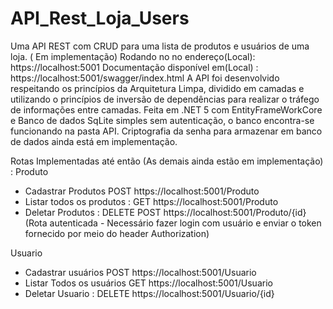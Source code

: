 # API_Rest_Loja_Users

Uma API REST com CRUD para uma lista de produtos e usuários de uma loja. ( Em implementação) 
Rodando no no endereço(Local): https://localhost:5001
Documentação disponível em(Local) : https://localhost:5001/swagger/index.html
A API foi desenvolvido respeitando os princípios da Arquitetura Limpa, dividido em camadas e utilizando o princípios de inversão de dependências para realizar o tráfego de informações entre camadas.
Feita em .NET 5 com EntityFrameWorkCore e Banco de dados SqLite simples sem autenticação, o banco encontra-se funcionando na pasta API. 
Criptografia da senha para armazenar em banco de dados ainda está em implementação.

Rotas Implementadas até então (As demais  ainda estão em implementação) : 
Produto
 - Cadastrar Produtos POST https://localhost:5001/Produto
 - Listar todos os produtos : GET https://localhost:5001/Produto
 - Deletar Produtos : DELETE POST https://localhost:5001/Produto/{id} (Rota autenticada - Necessário fazer login com usuário e enviar o token fornecido por meio do header Authorization)

Usuario
 - Cadastrar usuários POST https://localhost:5001/Usuario
 - Listar Todos os usuários GET https://localhost:5001/Usuario
 - Deletar Usuario : DELETE https://localhost:5001/Usuario/{id}
